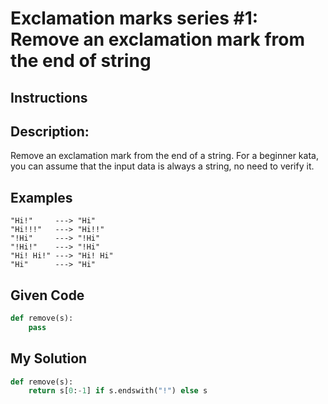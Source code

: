 # Exclamation marks series #1: Remove an exclamation mark from the end of string

## Instructions

## Description:

Remove an exclamation mark from the end of a string. For a beginner kata, you can assume that the input data is always a string, no need to verify it.

## Examples

```
"Hi!"     ---> "Hi"
"Hi!!!"   ---> "Hi!!"
"!Hi"     ---> "!Hi"
"!Hi!"    ---> "!Hi"
"Hi! Hi!" ---> "Hi! Hi"
"Hi"      ---> "Hi"
```

## Given Code
```python
def remove(s):
    pass
```

## My Solution
```python
def remove(s):
    return s[0:-1] if s.endswith("!") else s
```
